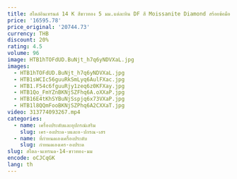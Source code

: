 ```yaml
---
title: สไตล์อินเทรนด์ 14 K สีขาวทอง 5 มม.แต่ละหิน DF สี Moissanite Diamond สร้อยข้อมือผู้หญิงทดสอบบวก
price: '16595.78'
price_original: '20744.73'
currency: THB
discount: 20%
rating: 4.5
volume: 96
image: HTB1hTOFdUD.BuNjt_h7q6yNDVXaL.jpg
images:
  - HTB1hTOFdUD.BuNjt_h7q6yNDVXaL.jpg
  - HTB1sWCIc56guuRkSmLyq6AulFXac.jpg
  - HTB1.F54c6fguuRjy1zeq6z0KFXay.jpg
  - HTB1Qo_FmYZnBKNjSZFhq6A.oXXaP.jpg
  - HTB16E4tKhSYBuNjSspjq6x73VXaP.jpg
  - HTB1l8QQmFooBKNjSZPhq6A2CXXaT.jpg
video: 313774093267.mp4
categories:
  - name: เครื่องประดับและอุปกรณ์เสริม
    slug: เคร-องประด-บและอ-ปกรณ-เสร
  - name: ที่กำหนดเองเครื่องประดับ
    slug: กำหนดเองเคร-องประด
slug: สไตล-นเทรนด-14-ขาวทอง-มม
encode: oCJCqGK
lang: th
---
```

  
